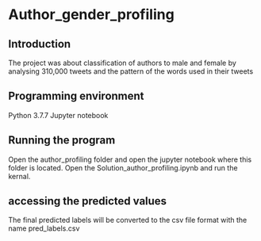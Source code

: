 # Author_gender_profiling
 
## Introduction
The project was about classification of authors to male and female by analysing 310,000 tweets and the pattern of the words used in their tweets


## Programming environment
Python 3.7.7
Jupyter notebook

## Running the program
Open the author_profiling folder and open the jupyter notebook where this folder is located. Open the Solution_author_profiling.ipynb 
and run the kernal. 

## accessing the predicted values
The final predicted labels will be converted to the csv file format with the name pred_labels.csv
